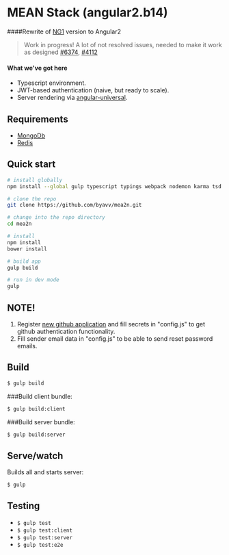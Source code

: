 # MEAN Stack (angular2.b14)

####Rewrite of [NG1](https://github.com/byavv/ng-mean) version to Angular2

> Work in progress! A lot of not resolved issues, needed to make it work as designed [#6374](https://github.com/angular/angular/issues/6374), [#4112](https://github.com/angular/angular/issues/4112)

#### What we've got here

* Typescript environment.
* JWT-based authentication (naive, but ready to scale).
* Server rendering via [angular-universal](https://github.com/angular/universal).

## Requirements
* [MongoDb](https://www.mongodb.org/)
* [Redis](http://redis.io/)

## Quick start

```bash
# install globally
npm install --global gulp typescript typings webpack nodemon karma tsd node-gyp

# clone the repo
git clone https://github.com/byavv/mea2n.git 

# change into the repo directory
cd mea2n

# install 
npm install
bower install

# build app
gulp build

# run in dev mode
gulp
```
## NOTE!

1. Register [new github application](https://github.com/settings/applications/new) and fill secrets in 
"config.js" to get github authentication functionality.
2. Fill sender email data in "config.js" to be able to send reset password emails.

## Build
```sh
$ gulp build
```
###Build client bundle:
```sh
$ gulp build:client
```
###Build server bundle:
```sh
$ gulp build:server
```
## Serve/watch
Builds all and starts server:
```sh
$ gulp
```
## Testing
* `$ gulp test`
* `$ gulp test:client`    
* `$ gulp test:server`    
* `$ gulp test:e2e`
       

